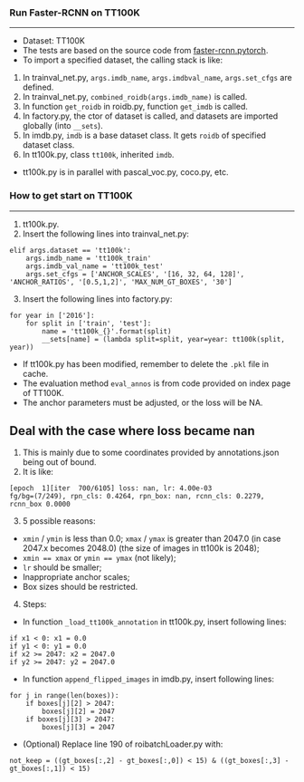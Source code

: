 ### Run Faster-RCNN on TT100K
---
* Dataset: TT100K
* The tests are based on the source code from [faster-rcnn.pytorch](https://github.com/jwyang/faster-rcnn.pytorch).
* To import a specified dataset, the calling stack is like:
1. In trainval_net.py, `args.imdb_name`, `args.imdbval_name`, `args.set_cfgs` are defined.
2. In trainval_net.py, `combined_roidb(args.imdb_name)` is called.
3. In function `get_roidb` in roidb.py, function `get_imdb` is called.
4. In factory.py, the ctor of dataset is called, and datasets are imported globally (into `__sets`).
5. In imdb.py, `imdb` is a base dataset class. It gets `roidb` of specified dataset class.
6. In tt100k.py, class `tt100k`, inherited `imdb`.
* tt100k.py is in parallel with pascal_voc.py, coco.py, etc.

### How to get start on TT100K
---
1. tt100k.py.
2. Insert the following lines into trainval_net.py:
```
elif args.dataset == 'tt100k':
    args.imdb_name = 'tt100k_train'
    args.imdb_val_name = 'tt100k_test'
    args.set_cfgs = ['ANCHOR_SCALES', '[16, 32, 64, 128]', 'ANCHOR_RATIOS', '[0.5,1,2]', 'MAX_NUM_GT_BOXES', '30']
```
3. Insert the following lines into factory.py:
```
for year in ['2016']:
    for split in ['train', 'test']:
        name = 'tt100k_{}'.format(split)
        __sets[name] = (lambda split=split, year=year: tt100k(split, year))
```
* If tt100k.py has been modified, remember to delete the `.pkl` file in cache.
* The evaluation method `eval_annos` is from code provided on index page of TT100K.
* The anchor parameters must be adjusted, or the loss will be NA.

## Deal with the case where loss became nan
1. This is mainly due to some coordinates provided by annotations.json being out of bound.
2. It is like:
```
[epoch  1][iter  700/6105] loss: nan, lr: 4.00e-03
fg/bg=(7/249), rpn_cls: 0.4264, rpn_box: nan, rcnn_cls: 0.2279, rcnn_box 0.0000
```
3. 5 possible reasons:
* `xmin` / `ymin` is less than 0.0; `xmax` / `ymax` is greater than 2047.0 (in case 2047.x becomes 2048.0) (the size of images in tt100k is 2048);
* `xmin == xmax` or `ymin == ymax` (not likely);
* `lr` should be smaller;
* Inappropriate anchor scales;
* Box sizes should be restricted.
4. Steps:
* In function `_load_tt100k_annotation` in tt100k.py, insert following lines:
```
if x1 < 0: x1 = 0.0
if y1 < 0: y1 = 0.0
if x2 >= 2047: x2 = 2047.0
if y2 >= 2047: y2 = 2047.0
```
* In function `append_flipped_images` in imdb.py, insert following lines:
```
for j in range(len(boxes)):
    if boxes[j][2] > 2047:
        boxes[j][2] = 2047
    if boxes[j][3] > 2047:
        boxes[j][3] = 2047

```
* (Optional) Replace line 190 of roibatchLoader.py with:
```
not_keep = ((gt_boxes[:,2] - gt_boxes[:,0]) < 15) & ((gt_boxes[:,3] - gt_boxes[:,1]) < 15)
```
